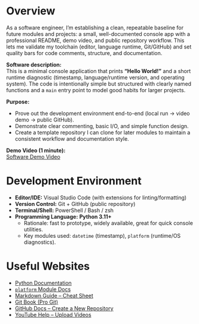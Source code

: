# Overview

As a software engineer, I’m establishing a clean, repeatable baseline for future modules and projects: a small, well-documented console app with a professional README, demo video, and public repository workflow. This lets me validate my toolchain (editor, language runtime, Git/GitHub) and set quality bars for code comments, structure, and documentation.

**Software description:**  
This is a minimal console application that prints **“Hello World!”** and a short runtime diagnostic (timestamp, language/runtime version, and operating system). The code is intentionally simple but structured with clearly named functions and a `main` entry point to model good habits for larger projects.

**Purpose:**  
- Prove out the development environment end-to-end (local run → video demo → public GitHub).  
- Demonstrate clear commenting, basic I/O, and simple function design.  
- Create a template repository I can clone for later modules to maintain a consistent workflow and documentation style.

**Demo Video (1 minute):**  
[Software Demo Video](https://youtu.be/REPLACE_WITH_YOUR_LINK)

# Development Environment

- **Editor/IDE:** Visual Studio Code (with extensions for linting/formatting)  
- **Version Control:** Git + GitHub (public repository)  
- **Terminal/Shell:** PowerShell / Bash / zsh  
- **Programming Language:** **Python 3.11+**  
  - Rationale: fast to prototype, widely available, great for quick console utilities.  
  - Key modules used: `datetime` (timestamp), `platform` (runtime/OS diagnostics).

# Useful Websites

- [Python Documentation](https://docs.python.org/3/)  
- [`platform` Module Docs](https://docs.python.org/3/library/platform.html)  
- [Markdown Guide – Cheat Sheet](https://www.markdownguide.org/cheat-sheet/)  
- [Git Book (Pro Git)](https://git-scm.com/book/en/v2)  
- [GitHub Docs – Create a New Repository](https://docs.github.com/en/repositories/creating-and-managing-repositories/creating-a-new-repository)  
- [YouTube Help – Upload Videos](https://support.google.com/youtube/answer/57407)
